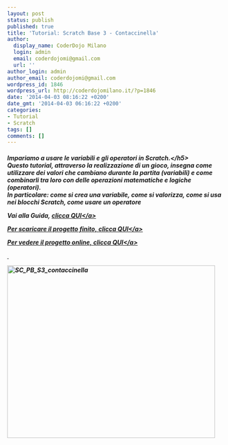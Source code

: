 ```yaml
---
layout: post
status: publish
published: true
title: 'Tutorial: Scratch Base 3 - Contaccinella'
author:
  display_name: CoderDojo Milano
  login: admin
  email: coderdojomi@gmail.com
  url: ''
author_login: admin
author_email: coderdojomi@gmail.com
wordpress_id: 1846
wordpress_url: http://coderdojomilano.it/?p=1846
date: '2014-04-03 08:16:22 +0200'
date_gmt: '2014-04-03 06:16:22 +0200'
categories:
- Tutorial
- Scratch
tags: []
comments: []
---
```

<h5>Impariamo a usare le variabili e gli operatori in Scratch.<&#47;h5><br />
Questo tutorial, attraverso la realizzazione di un gioco, insegna come utilizzare dei valori che cambiano durante la partita (variabili) e come combinarli tra loro con delle operazioni matematiche e logiche (operatori).<br />
In particolare: come si crea una variabile, come si valorizza, come si usa nei blocchi Scratch, come usare un operatore</p>
<p>Vai alla Guida,&nbsp;<a href="https:&#47;&#47;drive.google.com&#47;file&#47;d&#47;0B2acWmxEoKDkODBqdXAzZGJMZjQ&#47;edit?usp=sharing" target="_blank">clicca QUI<&#47;a></p>
<p>Per scaricare il progetto finito,&nbsp;<a href="https:&#47;&#47;drive.google.com&#47;file&#47;d&#47;0B2acWmxEoKDkVFJyTVAybXJ1Qzg&#47;edit?usp=sharing" target="_blank">clicca QUI<&#47;a></p>
<p>Per vedere il progetto online,&nbsp;<a href="http:&#47;&#47;scratch.mit.edu&#47;projects&#47;18283098&#47;" target="_blank">clicca QUI<&#47;a></p>
<p>&nbsp;</p>
<p><img class="alignnone size-full wp-image-1847" src="http:&#47;&#47;coderdojomilano.it&#47;wp-content&#47;uploads&#47;2014&#47;04&#47;SC_PB_S3_contaccinella.png" alt="SC_PB_S3_contaccinella" width="481" height="399" &#47;></p>
